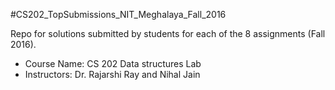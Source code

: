 #CS202_TopSubmissions_NIT_Meghalaya_Fall_2016

Repo for solutions submitted by students for each of the 8 assignments (Fall 2016).

- Course Name: CS 202 Data structures Lab
- Instructors: Dr. Rajarshi Ray and Nihal Jain